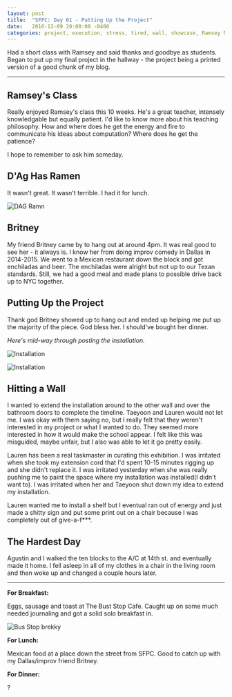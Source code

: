 ```yaml
---
layout: post
title:  "SFPC: Day 61 - Putting Up the Project"
date:   2016-12-09 20:00:00 -0400
categories: project, execution, stress, tired, wall, showcase, Ramsey Nasser, Friday
---
```


Had a short class with Ramsey and said thanks and goodbye as students. Began to put up my final project in the hallway - the project being a printed version of a good chunk of my blog.

-----

<h2>Ramsey's Class</h2>

Really enjoyed Ramsey's class this 10 weeks. He's a great teacher, intensely knowledgable but equally patient. I'd like to know more about his teaching philosophy. How and where does he get the energy and fire to communicate his ideas about computation? Where does he get the patience?

I hope to remember to ask him someday.

<h2>D'Ag Has Ramen</h2>

It wasn't great. It wasn't terrible. I had it for lunch.

![DAG Ramn](/images/IMG_6838.JPG)

<h2>Britney</h2>

My friend Britney came by to hang out at around 4pm. It was real good to see her - it always is. I know her from doing improv comedy in Dallas in 2014-2015. We went to a Mexican restaurant down the block and got enchiladas and beer. The enchiladas were alright but not up to our Texan standards. Still, we had a good meal and made plans to possible drive back up to NYC together.

<h2>Putting Up the Project</h2>

Thank god Britney showed up to hang out and ended up helping me put up the majority of the piece. God bless her. I should've bought her dinner.

*Here's mid-way through posting the installation.*

![Installation](/images/IMG_6839.JPG)

![Installation](/images/IMG_6842.JPG)

<h2>Hitting a Wall</h2>

I wanted to extend the installation around to the other wall and over the bathroom doors to complete the timeline. Taeyoon and Lauren would not let me. I was okay with them saying no, but I really felt that they weren't interested in my project or what I wanted to do. They seemed more interested in how it would make the school appear. I felt like this was misguided, maybe unfair, but I also was able to let it go pretty easily.

Lauren has been a real taskmaster in curating this exhibition. I was irritated when she took my extension cord that I'd spent 10-15 minutes rigging up and she didn't replace it. I was irritated yesterday when she was really pushing me to paint the space where my installation was installed(I didn't want to). I was irritated when her and Taeyoon shut down my idea to extend my installation.

Lauren wanted me to install a shelf but I eventual ran out of energy and just made a shitty sign and put some print out on a chair because I was completely out of give-a-f***.

<h2>The Hardest Day</h2>

Agustin and I walked the ten blocks to the A/C at 14th st. and eventually made it home. I fell asleep in all of my clothes in a chair in the living room and then woke up and changed a couple hours later.

-----

**For Breakfast:**

Eggs, sausage and toast at The Bust Stop Cafe. Caught up on some much needed journaling and got a solid solo breakfast in.

![Bus Stop brekky](/images/IMG_6836.JPG)

**For Lunch:**

Mexican food at a place down the street from SFPC. Good to catch up with my Dallas/improv friend Britney.

**For Dinner:**

?
